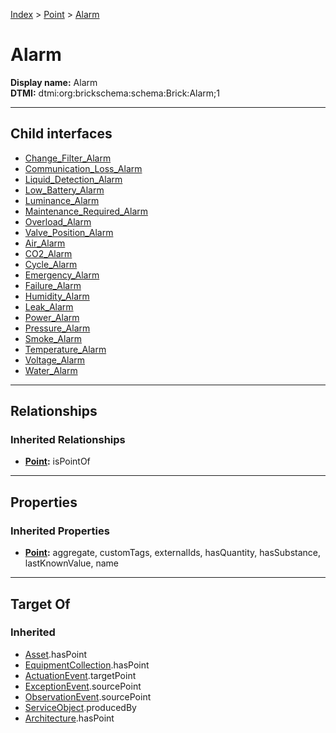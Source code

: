 [Index](../../Index.md) > [Point](../Point.md) > [Alarm](#)
# Alarm

**Display name:** Alarm<br />
**DTMI:** dtmi:org:brickschema:schema:Brick:Alarm;1

---

## Child interfaces
* [Change_Filter_Alarm](Change_Filter_Alarm.md)
* [Communication_Loss_Alarm](Communication_Loss_Alarm.md)
* [Liquid_Detection_Alarm](Liquid_Detection_Alarm.md)
* [Low_Battery_Alarm](Low_Battery_Alarm.md)
* [Luminance_Alarm](Luminance_Alarm.md)
* [Maintenance_Required_Alarm](Maintenance_Required_Alarm.md)
* [Overload_Alarm](Overload_Alarm.md)
* [Valve_Position_Alarm](Valve_Position_Alarm.md)
* [Air_Alarm](Air_Alarm/Air_Alarm.md)
* [CO2_Alarm](CO2_Alarm/CO2_Alarm.md)
* [Cycle_Alarm](Cycle_Alarm/Cycle_Alarm.md)
* [Emergency_Alarm](Emergency_Alarm/Emergency_Alarm.md)
* [Failure_Alarm](Failure_Alarm/Failure_Alarm.md)
* [Humidity_Alarm](Humidity_Alarm/Humidity_Alarm.md)
* [Leak_Alarm](Leak_Alarm/Leak_Alarm.md)
* [Power_Alarm](Power_Alarm/Power_Alarm.md)
* [Pressure_Alarm](Pressure_Alarm/Pressure_Alarm.md)
* [Smoke_Alarm](Smoke_Alarm/Smoke_Alarm.md)
* [Temperature_Alarm](Temperature_Alarm/Temperature_Alarm.md)
* [Voltage_Alarm](Voltage_Alarm/Voltage_Alarm.md)
* [Water_Alarm](Water_Alarm/Water_Alarm.md)

---

## Relationships

### Inherited Relationships
* **[Point](../Point.md):** isPointOf

---

## Properties

### Inherited Properties
* **[Point](../Point.md):** aggregate, customTags, externalIds, hasQuantity, hasSubstance, lastKnownValue, name

---

## Target Of
### Inherited
* [Asset](../../Asset/Asset.md).hasPoint
* [EquipmentCollection](../../Collection/AssetCollection/EquipmentCollection/EquipmentCollection.md).hasPoint
* [ActuationEvent](../../Event/PointEvent/ActuationEvent.md).targetPoint
* [ExceptionEvent](../../Event/PointEvent/ExceptionEvent.md).sourcePoint
* [ObservationEvent](../../Event/PointEvent/ObservationEvent.md).sourcePoint
* [ServiceObject](../../Information/ServiceObject/ServiceObject.md).producedBy
* [Architecture](../../Space/Architecture/Architecture.md).hasPoint
